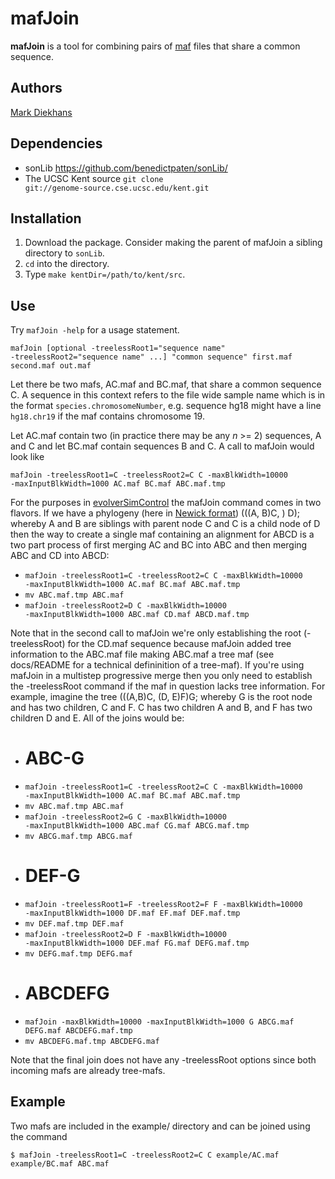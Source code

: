 # mafJoin

**mafJoin** is a tool for combining pairs of [maf](http://genome.ucsc.edu/FAQ/FAQformat.html#format5) files that share a common sequence.

## Authors
[Mark Diekhans](https://github.com/diekhans/)

## Dependencies
* sonLib https://github.com/benedictpaten/sonLib/
* The UCSC Kent source <code>git clone git://genome-source.cse.ucsc.edu/kent.git</code>

## Installation
1. Download the package. Consider making the parent of mafJoin a sibling directory to <code>sonLib</code>.
2. <code>cd</code> into the directory.
3. Type <code>make kentDir=/path/to/kent/src</code>.

## Use
Try <code>mafJoin -help</code> for a usage statement.

<code>mafJoin [optional -treelessRoot1="sequence name" -treelessRoot2="sequence name" ...] "common sequence" first.maf second.maf out.maf</code>

Let there be two mafs, AC.maf and BC.maf, that share a common sequence C. A sequence in this context refers to the file wide sample name which is in the format <code>species.chromosomeNumber</code>, e.g. sequence hg18 might have a line <code>hg18.chr19</code> if the maf contains chromosome 19.

Let AC.maf contain two (in practice there may be any *n* >= 2) sequences, A and C and let BC.maf contain sequences B and C. A call to mafJoin would look like

<code>mafJoin -treelessRoot1=C -treelessRoot2=C C -maxBlkWidth=10000 -maxInputBlkWidth=1000 AC.maf BC.maf ABC.maf.tmp</code>

For the purposes in [evolverSimControl](https://github.com/dentearl/evolverSimControl/) the mafJoin command comes in two flavors. If we have a phylogeny (here in [Newick format](http://evolution.genetics.washington.edu/phylip/newicktree.html)) (((A, B)C, ) D); whereby A and B are siblings with parent node C and C is a child node of D then the way to create a single maf containing an alignment for ABCD is a two part process of first merging AC and BC into ABC and then merging ABC and CD into ABCD:

* <code>mafJoin -treelessRoot1=C -treelessRoot2=C C -maxBlkWidth=10000 -maxInputBlkWidth=1000 AC.maf BC.maf ABC.maf.tmp</code>
* <code>mv ABC.maf.tmp ABC.maf</code>
* <code>mafJoin -treelessRoot2=D C -maxBlkWidth=10000 -maxInputBlkWidth=1000 ABC.maf CD.maf ABCD.maf.tmp</code>

Note that in the second call to mafJoin we're only establishing the root (-treelessRoot) for the CD.maf sequence because mafJoin added tree information to the ABC.maf file making ABC.maf a tree maf (see docs/README for a technical defininition of a tree-maf). If you're using mafJoin in a multistep progressive merge then you only need to establish the -treelessRoot command if the maf in question lacks tree information. For example, imagine the tree (((A,B)C, (D, E)F)G; whereby G is the root node and has two children, C and F. C has two children A and B, and F has two children D and E. All of the joins would be:

* # ABC-G
* <code>mafJoin -treelessRoot1=C -treelessRoot2=C C -maxBlkWidth=10000 -maxInputBlkWidth=1000 AC.maf BC.maf ABC.maf.tmp</code>
* <code>mv ABC.maf.tmp ABC.maf</code>
* <code>mafJoin -treelessRoot2=G C -maxBlkWidth=10000 -maxInputBlkWidth=1000 ABC.maf CG.maf ABCG.maf.tmp</code>
* <code>mv ABCG.maf.tmp ABCG.maf</code>
* # DEF-G
* <code>mafJoin -treelessRoot1=F -treelessRoot2=F F -maxBlkWidth=10000 -maxInputBlkWidth=1000 DF.maf EF.maf DEF.maf.tmp</code>
* <code>mv DEF.maf.tmp DEF.maf</code>
* <code>mafJoin -treelessRoot2=D F -maxBlkWidth=10000 -maxInputBlkWidth=1000 DEF.maf FG.maf DEFG.maf.tmp</code>
* <code>mv DEFG.maf.tmp DEFG.maf</code>
* # ABCDEFG
* <code>mafJoin -maxBlkWidth=10000 -maxInputBlkWidth=1000 G ABCG.maf DEFG.maf ABCDEFG.maf.tmp</code>
* <code>mv ABCDEFG.maf.tmp ABCDEFG.maf</code>

Note that the final join does not have any -treelessRoot options since both incoming mafs are already tree-mafs.

## Example
Two mafs are included in the example/ directory and can be joined using the command

<code>$ mafJoin -treelessRoot1=C -treelessRoot2=C C example/AC.maf example/BC.maf ABC.maf</code>
